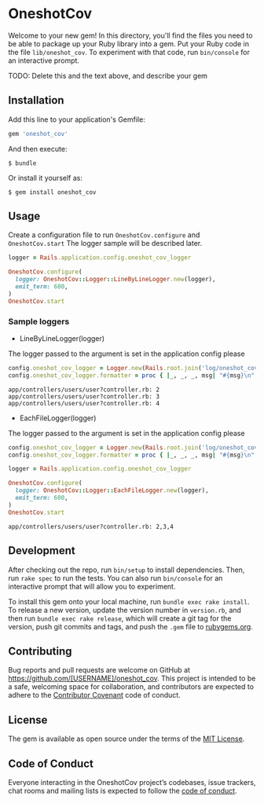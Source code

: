 # OneshotCov

Welcome to your new gem! In this directory, you'll find the files you need to be able to package up your Ruby library into a gem. Put your Ruby code in the file `lib/oneshot_cov`. To experiment with that code, run `bin/console` for an interactive prompt.

TODO: Delete this and the text above, and describe your gem

## Installation

Add this line to your application's Gemfile:

```ruby
gem 'oneshot_cov'
```

And then execute:

    $ bundle

Or install it yourself as:

    $ gem install oneshot_cov

## Usage

Create a configuration file to run `OneshotCov.configure` and` OneshotCov.start`
The logger sample will be described later.

```ruby:config/initializers/oneshot_cov.rb
logger = Rails.application.config.oneshot_cov_logger

OneshotCov.configure(
  logger: OneshotCov::Logger::LineByLineLogger.new(logger),
  emit_term: 600,
)
OneshotCov.start
```

### Sample loggers

* LineByLineLogger(logger)

The logger passed to the argument is set in the application config
please

```ruby:config/application.rb
config.oneshot_cov_logger = Logger.new(Rails.root.join('log/oneshot_cov.log'))
config.oneshot_cov_logger.formatter = proc { |_, _, _, msg| "#{msg}\n" }
```

```
app/controllers/users/user?controller.rb: 2
app/controllers/users/user?controller.rb: 3
app/controllers/users/user?controller.rb: 4
```

* EachFileLogger(logger)

The logger passed to the argument is set in the application config
please

```ruby:config/application.rb
config.oneshot_cov_logger = Logger.new(Rails.root.join('log/oneshot_cov.log'))
config.oneshot_cov_logger.formatter = proc { |_, _, _, msg| "#{msg}\n" }
```

```ruby:config/initializers/oneshot_cov.rb
logger = Rails.application.config.oneshot_cov_logger

OneshotCov.configure(
  logger: OneshotCov::Logger::EachFileLogger.new(logger),
  emit_term: 600,
)
OneshotCov.start
```

```
app/controllers/users/user?controller.rb: 2,3,4
```

## Development

After checking out the repo, run `bin/setup` to install dependencies. Then, run `rake spec` to run the tests. You can also run `bin/console` for an interactive prompt that will allow you to experiment.

To install this gem onto your local machine, run `bundle exec rake install`. To release a new version, update the version number in `version.rb`, and then run `bundle exec rake release`, which will create a git tag for the version, push git commits and tags, and push the `.gem` file to [rubygems.org](https://rubygems.org).

## Contributing

Bug reports and pull requests are welcome on GitHub at https://github.com/[USERNAME]/oneshot_cov. This project is intended to be a safe, welcoming space for collaboration, and contributors are expected to adhere to the [Contributor Covenant](http://contributor-covenant.org) code of conduct.

## License

The gem is available as open source under the terms of the [MIT License](https://opensource.org/licenses/MIT).

## Code of Conduct

Everyone interacting in the OneshotCov project’s codebases, issue trackers, chat rooms and mailing lists is expected to follow the [code of conduct](https://github.com/[USERNAME]/oneshot_cov/blob/master/CODE_OF_CONDUCT.md).
